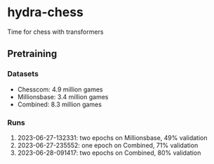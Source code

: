 # hydra-chess
Time for chess with transformers


## Pretraining 

### Datasets
 - Chesscom: 4.9 million games
 - Millionsbase: 3.4 million games
 - Combined: 8.3 million games

### Runs
1. 2023-06-27-132331: two epochs on Millionsbase, 49% validation
2. 2023-06-27-235552: one epoch on Combined, 71% validation
3. 2023-06-28-091417: two epochs on Combined, 80% validation


